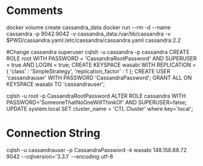 # Comments
docker volume create cassandra_data
docker run --rm -d --name cassandra -p 9042:9042 -v cassandra_data:/var/lib/cassandra -v $PWD/cassandra.yaml:/etc/cassandra/cassandra.yaml cassandra:2.2

#Change cassandra superuser
cqlsh -u cassandra -p cassandra
CREATE ROLE root WITH PASSWORD = 'CassandraRootPassword' AND SUPERUSER = true AND LOGIN = true;
CREATE KEYSPACE wasabi WITH REPLICATION = { 'class' : 'SimpleStrategy', 'replication_factor' : 1 };
CREATE USER 'cassandrauser' WITH PASSWORD 'CassandraPassword';
GRANT ALL ON KEYSPACE wasabi TO 'cassandrauser';

cqlsh -u root -p CassandraRootPassword
ALTER ROLE cassandra WITH PASSWORD='SomeoneThatNoOneWillThinkOf' AND SUPERUSER=false;
UPDATE system.local SET cluster_name = 'CTL Cluster' where key='local';

# Connection String
cqlsh -u cassandrauser -p CassandraPassword -k wasabi 148.156.88.72 9042 --cqlversion='3.3.1' --encoding utf-8
